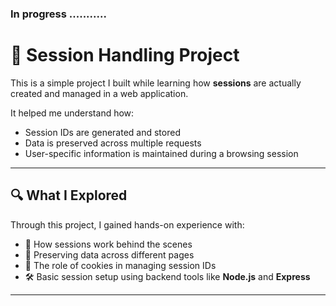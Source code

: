 ### In progress ...........


# 📘 Session Handling Project

This is a simple project I built while learning how **sessions** are actually created and managed in a web application.

It helped me understand how:

- Session IDs are generated and stored
- Data is preserved across multiple requests
- User-specific information is maintained during a browsing session

---
## 🔍 What I Explored

Through this project, I gained hands-on experience with:

- 🔧 How sessions work behind the scenes
- 📄 Preserving data across different pages
- 🍪 The role of cookies in managing session IDs
- 🛠️ Basic session setup using backend tools like **Node.js** and **Express**

---



